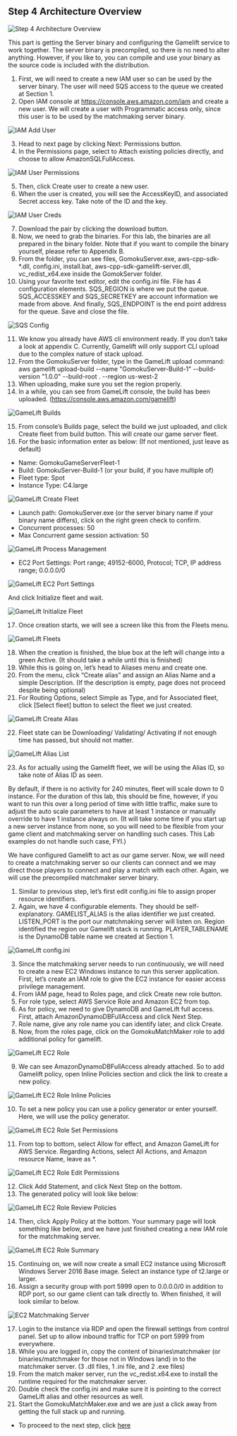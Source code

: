 ## Step 4 Architecture Overview
![Step 4 Architecture Overview](./gomoku_arch_step_4.png)

This part is getting the Server binary and configuring the Gamelift service to work together. The server binary is precompiled, so there is no need to alter anything. However, if you like to, you can compile and use your binary as the source code is included with the distribution.

1.	First, we will need to create a new IAM user so can be used by the server binary. The user will need SQS access to the queue we created at Section 1.
2.	Open IAM console at https://console.aws.amazon.com/iam and create a new user. We will create a user with Programmatic access only, since this user is to be used by the matchmaking server binary.
 
![IAM Add User](./iam-add-user.png)

3.	Head to next page by clicking Next: Permissions button.
4.	In the Permissions page, select to Attach existing policies directly, and choose to allow AmazonSQLFullAccess.

![IAM User Permissions](./iam-user-permissions.png)
 
5.	Then, click Create user to create a new user.
6.	When the user is created, you will see the AccessKeyID, and associated Secret access key. Take note of the ID and the key. 

![IAM User Creds](./iam-user-creds.png)
 
7.	Download the pair by clicking the download button.
8.	Now, we need to grab the binaries. For this lab, the binaries are all prepared in the binary folder. Note that if you want to compile the binary yourself, please refer to Appendix B.
9.	From the folder, you can see files, GomokuServer.exe, aws-cpp-sdk-*.dll, config.ini, install.bat, aws-cpp-sdk-gamelift-server.dll, vc_redist_x64.exe inside the GomokServer folder.
10.	Using your favorite text editor, edit the config.ini file. File has 4 configuration elements. SQS_REGION is where we put the queue. SQS_ACCESSKEY and SQS_SECRETKEY are account information we made from above. And finally, SQS_ENDPOINT is the end point address for the queue. Save and close the file.

![SQS Config](./sqs-config-ini.png)

11.	We know you already have AWS cli environment ready. If you don’t take a look at appendix C. Currently, Gamelift will only support CLI upload due to the complex nature of stack upload. 
12.	From the GomokuServer folder, type in the GameLift upload command: aws gamelift upload-build --name "GomokuServer-Build-1" --build-version "1.0.0" --build-root . --region us-west-2
13.	When uploading, make sure you set the region properly. 
14.	In a while, you can see from GameLift console, the build has been uploaded. (https://console.aws.amazon.com/gamelift)

![GameLift Builds](./gamelift-builds.png)
 
15.	From console’s Builds page, select the build we just uploaded, and click Create fleet from build button. This will create our game server fleet.
16.	For the basic information enter as below: (If not mentioned, just leave as default)

- Name: GomokuGameServerFleet-1
- Build: GomokuServer-Build-1 (or your build, if you have multiple of)
- Fleet type: Spot
- Instance Type: C4.large

![GameLift Create Fleet](./gamelift-create-fleet.png)

- Launch path: GomokuServer.exe (or the server binary name if your binary name differs), click on the right green check to confirm.
- Concurrent processes: 50
- Max Concurrent game session activation: 50
 
![GameLift Process Management](./gamelift-process-management.png)

- EC2 Port Settings: Port range; 49152-6000, Protocol; TCP, IP address range; 0.0.0.0/0

![GameLift EC2 Port Settings](./gamelift-ec2-port-settings.png)
 
And click Initialize fleet and wait.

![GameLift Initialize Fleet](./gamelift-initialize-fleet.png)
 
17.	Once creation starts, we will see a screen like this from the Fleets menu.

![GameLift Fleets](./gamelift-fleets.png)
 
18.	When the creation is finished, the blue box at the left will change into a green Active. (It should take a while until this is finished)
19.	While this is going on, let’s head to Aliases menu and create one.
20.	From the menu, click “Create alias” and assign an Alias Name and a simple Description. (If the description is empty, page does not proceed despite being optional)
21.	For Routing Options, select Simple as Type, and for Associated fleet, click [Select fleet] button to select the fleet we just created. 

![GameLift Create Alias](./gamelift-create-alias.png)
 
22.	Fleet state can be Downloading/ Validating/ Activating if not enough time has passed, but should not matter. 

![GameLift Alias List](./gamelift-alias-list.png)
 
23.	As for actually using the Gamelift fleet, we will be using the Alias ID, so take note of Alias ID as seen.

By default, if there is no activity for 240 minutes, fleet will scale down to 0 instance. For the duration of this lab, this should be fine, however, if you want to run this over a long period of time with little traffic, make sure to adjust the auto scale parameters to have at least 1 instance or manually override to have 1 instance always on. (It will take some time if you start up a new server instance from none, so you will need to be flexible from your game client and matchmaking server on handling such cases. This Lab examples do not handle such case, FYI.)

We have configured Gamelift to act as our game server. Now, we will need to create a matchmaking server so our clients can connect and we may direct those players to connect and play a match with each other. Again, we will use the precompiled matchmaker server binary.

1.	Similar to previous step, let’s first edit config.ini file to assign proper resource identifiers.
2.	Again, we have 4 configurable elements. They should be self-explanatory. GAMELIST_ALIAS is the alias identifier we just created. LISTEN_PORT is the port our matchmaking server will listen on. Region identified the region our Gamelift stack is running. PLAYER_TABLENAME is the DynamoDB table name we created at Section 1.

![GameLift config.ini](./gamelift-config-ini.png)
 
3.	Since the matchmaking server needs to run continuously, we will need to create a new EC2 Windows instance to run this server application. First, let’s create an IAM role to give the EC2 instance for easier access privilege management.
4.	From IAM page, head to Roles page, and click Create new role button.
5.	For role type, select AWS Service Role and Amazon EC2 from top.
6.	As for policy, we need to give DynamoDB and GameLift full access. First, attach AmazonDynamoDBFullAccess and click Next Step.
7.	Role name, give any role name you can identify later, and click Create.
8.	Now, from the roles page, click on the GomokuMatchMaker role to add additional policy for gamelift.
 
![GameLift EC2 Role](./iam-ec2-role-permissions.png)

9.	We can see AmazonDynamoDBFullAccess already attached. So to add Gamelift policy, open Inline Policies section and click the link to create a new policy.
 
![GameLift EC2 Role Inline Policies](./iam-ec2-role-inline-policies.png)

10.	To set a new policy you can use a policy generator or enter yourself. Here, we will use the policy generator.
 
![GameLift EC2 Role Set Permissions](./iam-ec2-role-set-permissions.png)

11.	From top to bottom, select Allow for effect, and Amazon GameLift for AWS Service. Regarding Actions, select All Actions, and Amazon resource Name, leave as *.
 
![GameLift EC2 Role Edit Permissions](./iam-ec2-role-edit-permissions.png)

12.	Click Add Statement, and click Next Step on the bottom.
13.	The generated policy will look like below:

![GameLift EC2 Role Review Policies](./iam-ec2-role-review-policies.png)
 
14.	Then, click Apply Policy at the bottom. Your summary page will look something like below, and we have just finished creating a new IAM role for the matchmaking server.

![GameLift EC2 Role Summary](./iam-ec2-role-summary.png)
 
15.	Continuing on, we will now create a small EC2 instance using Microsoft Windows Server 2016 Base image. Select an instance type of t2.large or larger.
16.	Assign a security group with port 5999 open to 0.0.0.0/0 in addition to RDP port, so our game client can talk directly to. When finished, it will look similar to below.
 
![EC2 Matchmaking Server](./ec2-matchmaking-server.png)

17.	Login to the instance via RDP and open the firewall settings from control panel. Set up to allow inbound traffic for TCP on port 5999 from everywhere.
18.	While you are logged in, copy the content of binaries\matchmaker (or binaries/matchmaker for those not in Windows land) in to the matchmaker server. (3 .dll files, 1 .ini file, and 2 .exe files)
19.	From the match maker server, run the vc_redist.x64.exe to install the runtime required for the matchmaker server.
20.	Double check the config.ini and make sure it is pointing to the correct GameLift alias and other resources as well.
21.	Start the GomokuMatchMaker.exe and we are just a click away from getting the full stack up and running.

- To proceed to the next step, click [here](../deployment-step-5/deployment-step-5.md)